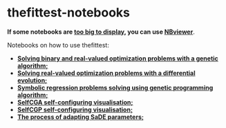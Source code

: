 # thefittest-notebooks

**If some notebooks are <u>too big to display</u>, you can use [<u>NBviewer</u>](https://nbviewer.org/)**.

Notebooks on how to use thefittest:
 * [**Solving binary and real-valued optimization problems with a genetic algorithm;**](genetic_algorithm_binary_rastrigin_custom_problems.ipynb) 
 * [**Solving real-valued optimization problems with a differential evolution;**](differential_evolution_griewank_custom_problems.ipynb) 
 * [**Symbolic regression problems solving using genetic programming algorithm;**](genetic_programming_symbolic_regression_problem.ipynb) 
 * [**SelfCGA self-configuring visualisation;**](selfcga_animation_proba.ipynb) 
 * [**SelfCGP self-configuring visualisation;**](selfcgp_proba.ipynb) 
 * [**The process of adapting SaDE parameters;**](sade2005_rastrigin.ipynb) 
